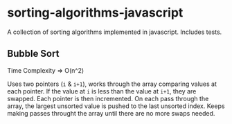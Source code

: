 # sorting-algorithms-javascript

A collection of sorting algorithms implemented in javascript.
Includes tests.

## Bubble Sort

Time Complexity => O(n^2)

Uses two pointers (`i` & `i+1`), works through the array comparing values at each pointer.
If the value at `i` is less than the value at `i+1`, they are swapped.
Each pointer is then incremented.
On each pass through the array, the largest unsorted value is pushed to the last unsorted index.
Keeps making passes throught the array until there are no more swaps needed.
